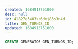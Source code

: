 ```yaml
---
created: 1684912751000
desc: null
id: 4l827e3403kp6dxj83s3n4d
title: GEN_TURNOS_ID
updated: 1684912751000
---
```


```sql
CREATE GENERATOR GEN_TURNOS_ID;
```